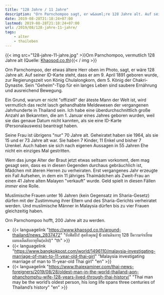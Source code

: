 ```yaml
---
title: "128 Jahre / 11 Jahre"
description: "Orn Parnchompoo sagt, er w&auml;re 128 Jahre alt. Auf seiner ID-Karte steht, dass er am 9. April 1891 geboren wurde, zur Regierungszeit von K&ouml;nig Chulalongkorn, dem 5. K&ouml;nig der Chakri-Dynastie. Sein \"Geheim\"-Tipp f&uuml;r ein langes Leben sind saubere Ern&auml;hrung und ausreichend Bewegung. "
date: 2019-08-28T21:18:24+07:00
lastmod: 2019-08-28T21:18:24+07:00
url: /2019/08/128-jahre-11-jahre/
tags:
    - alter
    - thaileben
---
```


{{< img src="128-jahre-11-jahre.jpg" >}}Orn Parnchompoo, vermutlich 128 Jahre alt (Quelle: [Khaosod.co.th](https://www.khaosod.co.th/around-thailand/news_2837472)){{< / img >}}

Orn Parnchompoo, der etwas &auml;ltere Herr oben im Photo, sagt, er w&auml;re 128 Jahre alt. Auf seiner ID-Karte steht, dass er am 9. April 1891 geboren wurde, zur Regierungszeit von K&ouml;nig Chulalongkorn, dem 5. K&ouml;nig der Chakri-Dynastie. Sein "Geheim"-Tipp f&uuml;r ein langes Leben sind saubere Ern&auml;hrung und ausreichend Bewegung. 

Ein Grund, warum er nicht "offiziell" der &auml;teste Mann der Welt ist, wird vermutlich das recht lasch gehandhabte Meldewesen der vergangenen Jahrhunderte in Thailand sein. Ich habe eine &uuml;berdurchschnittlich gro&szlig;e Anzahl an Bekannten, die am 1. Januar eines Jahres geboren wurden, weil sie das genaue Datum nicht kannten, als sie eine ID-Karte (Personalausweis) beantragt haben. 

Seine Frau ist &uuml;brigens "nur" 70 Jahre alt. Geheiratet haben sie 1964, als sie 15 und er 73 Jahre alt war. Sie haben 7 Kinder, 11 Enkel und bisher 7 Urenkel. Auch haben sie sich nach eigenen Aussagen in 55 Jahren Ehe nicht ein einziges Mal gestritten. 

Wem das junge Alter der Braut jetzt etwas seltsam vorkommt, dem mag gesagt sein, dass es in diesen Gegenden durchaus gebr&auml;uchlich ist, M&auml;dchen mit &auml;teren Herren zu verheiraten. Erst vergangenes Jahr erzeugte ein Fall Aufsehen, in dem ein 11 j&auml;hriges Thaim&auml;dchen als Zweit-Frau an einen 41 Jahre alten Malayen "verkauft" wurde. Geld spielt in diesen F&auml;llen _immer_ eine Rolle. 

Muslimische Frauen unter 16 Jahren (kein Gegensatz im Sharia-Gesetz) d&uuml;rfen mit der Zustimmung ihrer Eltern und des Sharia-Gerichts verheiratet werden. Und muslimische M&auml;nner in Malaysia d&uuml;rfen bis zu vier Frauen gleichzeitig haben. 

Orn Parnchompoo hofft, 200 Jahre alt zu werden.

-   {{< languagelink "https://www.khaosod.co.th/around-thailand/news_2837472" "ยังฟิตปั๋ง! สุดทึ่งคุณปู่ 6 แผ่นดินอายุ 128 ปีความจำเยี่ยม เผยเคล็ดลับอายุยืน(คลิป)" "th" >}}
-   {{< languagelink "https://www.bangkokpost.com/world/1496110/malaysia-investigating-marriage-of-man-to-11-year-old-thai-girl" "Malaysia investigating marriage of man to 11-year-old Thai girl" "en" >}}
-   {{< languagelink "https://www.thaiexaminer.com/thai-news-foreigners/2019/08/28/oldest-man-in-the-world-thailand-aon-phanchomphu-wife-128-years-lived-through-thai-history/" "Thai man may be the world’s oldest person, his long life spans three centuries of Thailand’s history" "en" >}}
